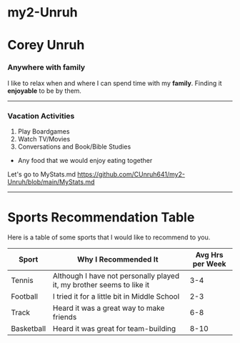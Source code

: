 # my2-Unruh
# Corey Unruh
### Anywhere with family

I like to relax when and where I can spend time with my **family**.
Finding it **enjoyable** to be by them.

***

### Vacation Activities
1. Play Boardgames
2. Watch TV/Movies
3. Conversations and Book/Bible Studies

* Any food that we would enjoy eating together

Let's go to MyStats.md <https://github.com/CUnruh641/my2-Unruh/blob/main/MyStats.md>

***

# Sports Recommendation Table

Here is a table of some sports that I would like to recommend to you.

| Sport | Why I Recommended It | Avg Hrs per Week |
| --- | --- | --- |
| Tennis | Although I have not personally played it, my brother seems to like it | 3-4 |
| Football | I tried it for a little bit in Middle School | 2-3 |
| Track | Heard it was a great way to make friends | 6-8 |
| Basketball | Heard it was great for team-building | 8-10 |

